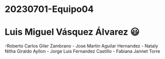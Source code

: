 # 20230701-Equipo04
# Luis Miguel Vásquez Álvarez :smiley:

 -Roberto Carlos Giler Zambrano - Jose Martin Aguilar Hernandez - Nataly Nitha Giraldo Ayllon - Jorge Luis Fernandez Castillo -  Fabiana Jannet Torre
